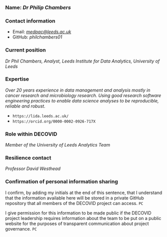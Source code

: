### Name: *Dr Philip Chambers*

### Contact information

* Email: *medpac@leeds.ac.uk*
* GitHub: *philchambers01*


### Current position

*Dr Phil Chambers, Analyst, Leeds Institute for Data Analytics, University of Leeds*

### Expertise

*Over 20 years experience in data management and analysis mostly in cancer research and microbiology research.  Using good research software engineering practices to enable data science analyses to be reproducible, reliable and robust.*


* `https://lida.leeds.ac.uk/`
* `https://orcid.org/0000-0002-0926-717X`

### Role within DECOVID

*Member of the University of Leeds Analytics Team*

### Resilience contact

*Professor David Westhead*

### Confirmation of personal information sharing

I confirm, by adding my initials at the end of this sentence, that I understand that the information available here will be stored in a private GitHub repository that all members of the DECOVID project can access. `PC`

I give permission for this information to be made public if the DECOVID project leadership requires information about the team to be put on a public website for the purposes of transparent communication about project governance. `PC`

